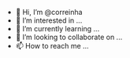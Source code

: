 - 👋 Hi, I’m @correinha
- 👀 I’m interested in ...
- 🌱 I’m currently learning ...
- 💞️ I’m looking to collaborate on ...
- 📫 How to reach me ...

<!---
correinha/correinha is a ✨ special ✨ repository because its `README.md` (this file) appears on your GitHub profile.
You can click the Preview link to take a look at your changes.
--->

